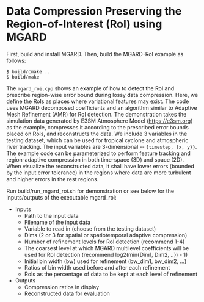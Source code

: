 # Data Compression Preserving the Region-of-Interest (RoI) using MGARD 

First, build and install MGARD. Then, build the MGARD-RoI example as follows:

```
$ build/cmake ..
$ build/make
```

The `mgard_roi.cpp` shows an example of how to detect the RoI and prescribe region-wise error bound during lossy data compression. Here, we define the RoIs as places where variational features may exist. The code uses MGARD decomposed coefficients and an algorithm similar to Adaptive Mesh Refinement (AMR) for RoI detection. The demonstration takes the simulation data generated by E3SM Atmosphere Model (https://e3sm.org) as the example, compresses it according to the prescribed error bounds placed on RoIs, and reconstructs the data. 
We include 3 variables in the testing dataset, which can be used for tropical cyclone and atmospheric river tracking. The input variables are 3-dimensional -- `{timestep, {x, y}}`. The example code can be parameterized to perform feature tracking and region-adaptive compression in both time-space (3D) and space (2D). When visualize the reconstructed data, it shall have lower errors (bounded by the input error tolerance) in the regions where data are more turbulent and higher errors in the rest regions.

Run build/run_mgard_roi.sh for demonstration or see below for the inputs/outputs of the executable mgard_roi: 

* Inputs
   * Path to the input data
   * Filename of the input data 
   * Variable to read in (choose from the testing dataset)
   * Dims (2 or 3 for spatial or spatiotemporal adaptive compression)
   * Number of refinement levels for RoI detection (recommend 1-4) 
   * The coarsest level at which MGARD multilevel coefficients will be used for RoI detection (recommend log2(min{Dim1, Dim2, ..}) - 1)
   * Initial bin width (bw) used for refinement (bw_dim1, bw_dim2, …)
   * Ratios of bin width used before and after each refinement 
   * RoIs as the percentage of data to be kept at each level of refinement
*  Outputs
   * Compression ratios in display
   * Reconstructed data for evaluation 

